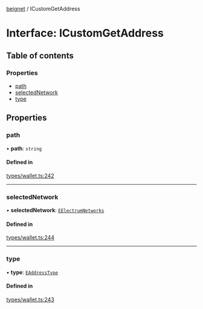 [beignet](../README.md) / ICustomGetAddress

# Interface: ICustomGetAddress

## Table of contents

### Properties

- [path](ICustomGetAddress.md#path)
- [selectedNetwork](ICustomGetAddress.md#selectednetwork)
- [type](ICustomGetAddress.md#type)

## Properties

### path

• **path**: `string`

#### Defined in

[types/wallet.ts:242](https://github.com/synonymdev/beignet/blob/05d5011/src/types/wallet.ts#L242)

___

### selectedNetwork

• **selectedNetwork**: [`EElectrumNetworks`](../enums/EElectrumNetworks.md)

#### Defined in

[types/wallet.ts:244](https://github.com/synonymdev/beignet/blob/05d5011/src/types/wallet.ts#L244)

___

### type

• **type**: [`EAddressType`](../enums/EAddressType.md)

#### Defined in

[types/wallet.ts:243](https://github.com/synonymdev/beignet/blob/05d5011/src/types/wallet.ts#L243)
